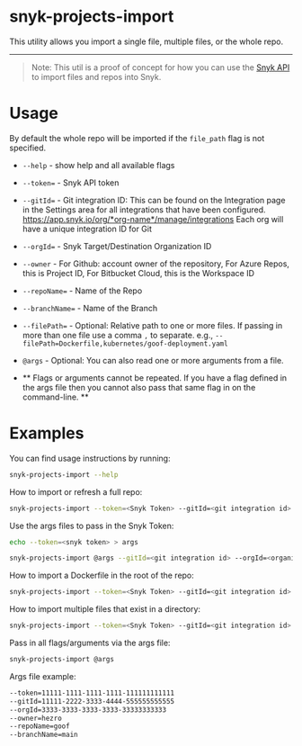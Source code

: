 # snyk-projects-import

This utility allows you import a single file, multiple files, or the whole repo.


***

> Note: This util is a proof of concept for how you can use the [Snyk API](https://snyk.docs.apiary.io/#reference/import-projects) to import files and repos into Snyk. 


# Usage
By default the whole repo will be imported if the `file_path` flag is not specified.
- `--help` - show help and all available flags
- `--token=` - Snyk API token
- `--gitId=` - Git integration ID: This can be found on the Integration page in the Settings area for all integrations that have been configured. https://app.snyk.io/org/*org-name*/manage/integrations Each org will have a unique integration ID for Git
- `--orgId=` - Snyk Target/Destination Organization ID
- `--owner` - For Github: account owner of the repository, For Azure Repos, this is Project ID, For Bitbucket Cloud, this is the Workspace ID
- `--repoName=` - Name of the Repo
- `--branchName=` - Name of the Branch
- `--filePath=` - Optional: Relative path to one or more files. If passing in more than one file use a comma `,` to separate. e.g., `--filePath=Dockerfile,kubernetes/goof-deployment.yaml`
- `@args` - Optional: You can also read one or more arguments from a file. 

- ** Flags or arguments cannot be repeated. If you have a flag defined in the args file then you cannot also pass that same flag in on the command-line. **


# Examples
You can find usage instructions by running:

```bash
snyk-projects-import --help
```

How to import or refresh a full repo:
```bash
snyk-projects-import --token=<Snyk Token> --gitId=<git integration id> --orgId=<organization id> --owner=<repo owner> --repoName=<repo name> --branchName=<branch name>
```


Use the args files to pass in the Snyk Token:
```bash
echo --token=<snyk token> > args
```
```bash
snyk-projects-import @args --gitId=<git integration id> --orgId=<organization id> --owner=<repo owner> --repoName=<repo name> --branchName=<branch name>
```


How to import a Dockerfile in the root of the repo:
```bash
snyk-projects-import --token=<Snyk Token> --gitId=<git integration id> --orgId=<organization id> --owner=<repo owner> --repoName=<repo name> --branchName=<branch name> --filePath=Dockerfile
```

How to import multiple files that exist in a directory:
```bash
snyk-projects-import --token=<Snyk Token> --gitId=<git integration id> --orgId=<organization id> --owner=<repo owner> --repoName=<repo name> --branchName=<branch name> --filePath=kubernetes/goof-deployment.yaml, kubernetes/goof-mongo-deployment.yaml
```

Pass in all flags/arguments via the args file:
```bash
snyk-projects-import @args
```
Args file example:

```bash
--token=11111-1111-1111-1111-111111111111
--gitId=11111-2222-3333-4444-555555555555
--orgId=3333-3333-3333-3333-33333333333
--owner=hezro
--repoName=goof
--branchName=main
```
